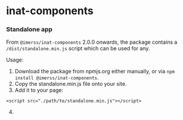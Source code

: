 # inat-components



### Standalone app

From `@imerss/inat-components` 2.0.0 onwards, the package contains a `/dist/standalone.min.js` script which can be used
for any.

Usage:

1. Download the package from npmjs.org either manually, or via `npm install @imerss/inat-components`.
2. Copy the standalone.min.js file onto your site. 
3. Add it to your page:

```
<script src="./path/to/standalone.min.js"></script>
```

4. 
